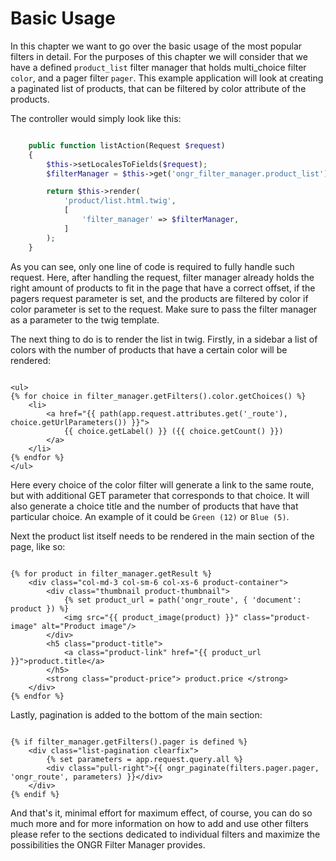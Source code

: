 # Basic Usage

In this chapter we want to go over the basic usage of the most popular filters in detail.
For the purposes of this chapter we will consider that we have a defined `product_list` filter manager
that holds multi_choice filter `color`, and a pager filter `pager`. This example application will
look at creating a paginated list of products, that can be filtered by color attribute of the products.

The controller would simply look like this:

```php

    public function listAction(Request $request)
    {
        $this->setLocalesToFields($request);
        $filterManager = $this->get('ongr_filter_manager.product_list')->handleRequest($request);

        return $this->render(
            'product/list.html.twig',
            [
                'filter_manager' => $filterManager,
            ]
        );
    }

```

As you can see, only one line of code is required to fully handle such request. Here, after handling the
request, filter manager already holds the right amount of products to fit in the page that have a correct
offset, if the pagers request parameter is set, and the products are filtered by color if color parameter
is set to the request. Make sure to pass the filter manager as a parameter to the twig template.

The next thing to do is to render the list in twig. Firstly, in a sidebar a list of colors with the number
of products that have a certain color will be rendered:

```twig

<ul>
{% for choice in filter_manager.getFilters().color.getChoices() %}
    <li>
        <a href="{{ path(app.request.attributes.get('_route'), choice.getUrlParameters()) }}">
            {{ choice.getLabel() }} ({{ choice.getCount() }})
        </a>
    </li>
{% endfor %}
</ul>

```

Here every choice of the color filter will generate a link to the same route, but with additional GET
parameter that corresponds to that choice. It will also generate a choice title and the number of products
that have that particular choice. An example of it could be `Green (12)` or `Blue (5)`.

Next the product list itself needs to be rendered in the main section of the page, like so:

```twig

{% for product in filter_manager.getResult %}
    <div class="col-md-3 col-sm-6 col-xs-6 product-container">
        <div class="thumbnail product-thumbnail">
            {% set product_url = path('ongr_route', { 'document': product }) %}
            <img src="{{ product_image(product) }}" class="product-image" alt="Product image"/>
        </div>
        <h5 class="product-title">
            <a class="product-link" href="{{ product_url }}">product.title</a>
        </h5>
        <strong class="product-price"> product.price </strong>
    </div>
{% endfor %}

```

Lastly, pagination is added to the bottom of the main section:

```twig

{% if filter_manager.getFilters().pager is defined %}
    <div class="list-pagination clearfix">
        {% set parameters = app.request.query.all %}
        <div class="pull-right">{{ ongr_paginate(filters.pager.pager, 'ongr_route', parameters) }}</div>
    </div>
{% endif %}

```

And that's it, minimal effort for maximum effect, of course, you can do so much more and for more information
on how to add and use other filters please refer to the sections dedicated to individual filters and
maximize the possibilities the ONGR Filter Manager provides.
